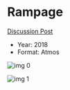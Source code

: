 # Rampage

[Discussion Post](https://www.avsforum.com/threads/bass-eq-for-filtered-movies.2995212/post-56721112)

* Year: 2018
* Format: Atmos

![img 0](https://i.imgur.com/av8VqKp.jpg)

![img 1](https://i.imgur.com/P0aDAup.png)

